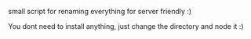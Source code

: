 small script for renaming everything for server friendly :)

You dont need to install anything, just change the directory and node it :)
